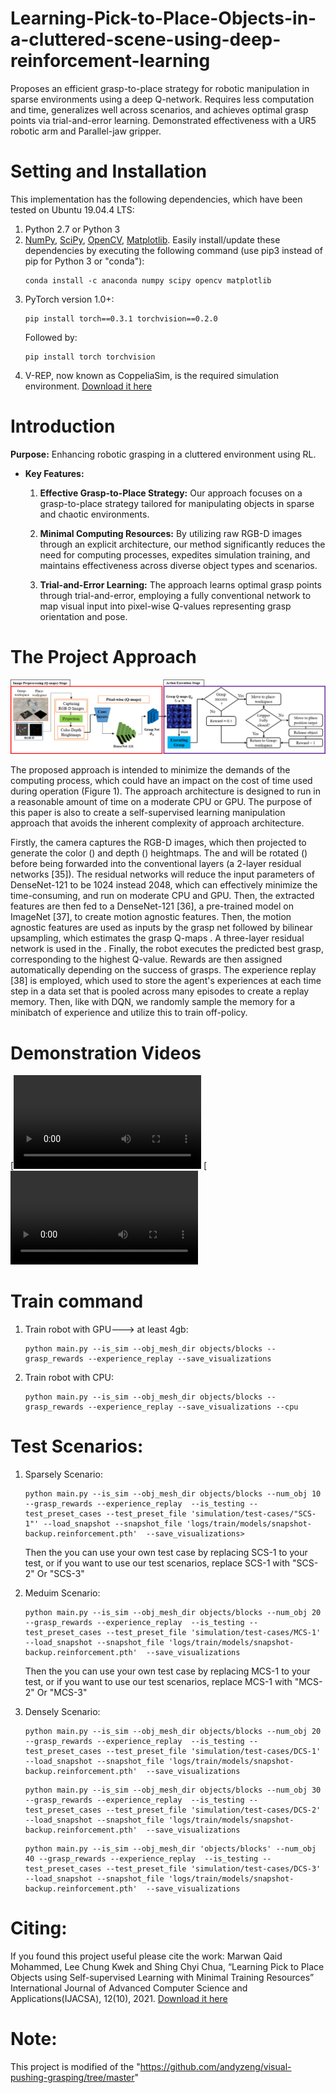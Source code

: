 # Learning-Pick-to-Place-Objects-in-a-cluttered-scene-using-deep-reinforcement-learning

Proposes an efficient grasp-to-place strategy for robotic manipulation in sparse environments using a deep Q-network. Requires less computation and time, generalizes well across scenarios, and achieves optimal grasp points via trial-and-error learning. Demonstrated effectiveness with a UR5 robotic arm and Parallel-jaw gripper.

# Setting and Installation

This implementation has the following dependencies, which have been tested on Ubuntu 19.04.4 LTS:

1. Python 2.7 or Python 3
2. [NumPy](https://anaconda.org/anaconda/numpy), [SciPy](https://anaconda.org/anaconda/SciPy), [OpenCV](https://anaconda.org/anaconda/OpenCV), [Matplotlib](https://anaconda.org/anaconda/Matplotlib). Easily install/update these dependencies by executing the following command (use pip3 instead of pip for Python 3 or "conda"):
    ```
    conda install -c anaconda numpy scipy opencv matplotlib
    ```
3. PyTorch version 1.0+:
    ```
    pip install torch==0.3.1 torchvision==0.2.0
    ```
    Followed by:
    ```
    pip install torch torchvision
    ```    
4. V-REP, now known as CoppeliaSim, is the required simulation environment. [Download it here](https://www.coppeliarobotics.com/)


# Introduction

**Purpose:** Enhancing robotic grasping in a cluttered environment using RL.

- **Key Features:**
    1. **Effective Grasp-to-Place Strategy:** 
        Our approach focuses on a grasp-to-place strategy tailored for manipulating objects in sparse and chaotic environments.

    2. **Minimal Computing Resources:** 
        By utilizing raw RGB-D images through an explicit architecture, our method significantly reduces the need for computing processes, expedites simulation training, and maintains effectiveness across diverse object types and scenarios.

    3. **Trial-and-Error Learning:** 
        The approach learns optimal grasp points through trial-and-error, employing a fully conventional network to map visual input into pixel-wise Q-values representing grasp orientation and pose.

# The Project Approach

![Project Approach](project_approach.png)

The proposed approach is intended to minimize the demands of the computing process, which could have an impact on the cost of time used during operation (Figure 1). The approach architecture is designed to run in a reasonable amount of time on a moderate CPU or GPU. The purpose of this paper is also to create a self-supervised learning manipulation approach that avoids the inherent complexity of approach architecture.

Firstly, the camera captures the RGB-D images, which then projected to generate the color () and depth () heightmaps. The  and  will be rotated () before being forwarded into the conventional layers (a 2-layer residual networks [35]). The residual networks will reduce the input parameters of DenseNet-121 to be 1024 instead 2048, which can effectively minimize the time-consuming, and run on moderate CPU and GPU.  Then, the extracted features are then fed to a DenseNet-121 [36], a pre-trained model on ImageNet [37], to create motion agnostic features. Then, the motion agnostic features are used as inputs by the grasp net  followed by bilinear upsampling, which estimates the grasp Q-maps  . A three-layer residual network is used in the .  Finally, the robot executes the predicted best grasp, corresponding to the highest Q-value. Rewards are then assigned automatically depending on the success of grasps. The experience replay [38] is employed, which used to store the agent's experiences at each time step in a data set  that is pooled across many episodes to create a replay memory. Then, like with DQN, we randomly sample the memory for a minibatch of experience and utilize this to train off-policy.

# Demonstration Videos

[![Video 1](vidoes-of-project/case1-S3.mp4)
[![Video 2](vidoes-of-project/case2-S3.mp4)

# Train command

1. Train robot with GPU---> at least 4gb:
    ```
    python main.py --is_sim --obj_mesh_dir objects/blocks --grasp_rewards --experience_replay --save_visualizations
    ```
2. Train robot with CPU:
    ```
    python main.py --is_sim --obj_mesh_dir objects/blocks --grasp_rewards --experience_replay --save_visualizations --cpu
    ```
# Test Scenarios:
1. Sparsely Scenario: 
    ```
    python main.py --is_sim --obj_mesh_dir objects/blocks --num_obj 10 --grasp_rewards --experience_replay  --is_testing --test_preset_cases --test_preset_file 'simulation/test-cases/"SCS-1"' --load_snapshot --snapshot_file 'logs/train/models/snapshot-backup.reinforcement.pth'  --save_visualizations>
    ```
    Then the you can use your own test case by replacing SCS-1 to your test, or if you want to use our test scenarios, replace SCS-1 with "SCS-2" Or "SCS-3"

2. Meduim Scenario:
    ```
    python main.py --is_sim --obj_mesh_dir objects/blocks --num_obj 20 --grasp_rewards --experience_replay  --is_testing --test_preset_cases --test_preset_file 'simulation/test-cases/MCS-1' --load_snapshot --snapshot_file 'logs/train/models/snapshot-backup.reinforcement.pth'  --save_visualizations
    ```
    Then the you can use your own test case by replacing MCS-1 to your test, or if you want to use our test scenarios, replace MCS-1 with "MCS-2" Or "MCS-3"
    
3. Densely Scenario:
    ```
    python main.py --is_sim --obj_mesh_dir objects/blocks --num_obj 20 --grasp_rewards --experience_replay  --is_testing --test_preset_cases --test_preset_file 'simulation/test-cases/DCS-1' --load_snapshot --snapshot_file 'logs/train/models/snapshot-backup.reinforcement.pth'  --save_visualizations
    ```

    ```
    python main.py --is_sim --obj_mesh_dir objects/blocks --num_obj 30 --grasp_rewards --experience_replay  --is_testing --test_preset_cases --test_preset_file 'simulation/test-cases/DCS-2' --load_snapshot --snapshot_file 'logs/train/models/snapshot-backup.reinforcement.pth'  --save_visualizations
    ```

    ```
    python main.py --is_sim --obj_mesh_dir 'objects/blocks' --num_obj 40 --grasp_rewards --experience_replay  --is_testing --test_preset_cases --test_preset_file 'simulation/test-cases/DCS-3' --load_snapshot --snapshot_file 'logs/train/models/snapshot-backup.reinforcement.pth'  --save_visualizations
    ```

# Citing:
If you found this project useful please cite the work: Marwan Qaid Mohammed, Lee Chung Kwek and Shing Chyi Chua, “Learning Pick to Place Objects using Self-supervised Learning with Minimal Training Resources” International Journal of Advanced Computer Science and Applications(IJACSA), 12(10), 2021. 
[Download it here](http://dx.doi.org/10.14569/IJACSA.2021.0121056) 

# Note: 
This project is modified of the "https://github.com/andyzeng/visual-pushing-grasping/tree/master"


